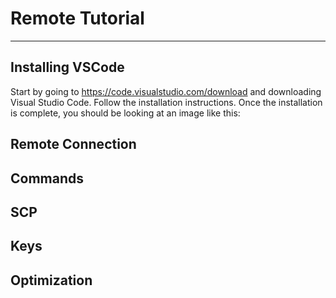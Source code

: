 # Remote Tutorial
---
## Installing VSCode

Start by going to https://code.visualstudio.com/download and downloading Visual Studio Code.
Follow the installation instructions. Once the installation is complete, you should be looking at an image like this:


## Remote Connection
## Commands
## SCP
## Keys
## Optimization
